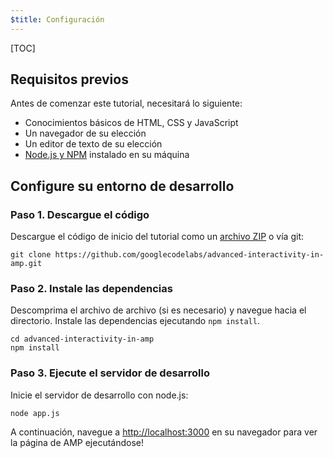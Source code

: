 ```yaml
---
$title: Configuración
---
```


[TOC]

## Requisitos previos

Antes de comenzar este tutorial, necesitará lo siguiente:

- Conocimientos básicos de HTML, CSS y JavaScript
- Un navegador de su elección
- Un editor de texto de su elección
- [Node.js y NPM](https://docs.npmjs.com/getting-started/installing-node) instalado en su máquina

## Configure su entorno de desarrollo

### Paso 1. Descargue el código

Descargue el código de inicio del tutorial como un [archivo ZIP](https://github.com/googlecodelabs/advanced-interactivity-in-amp/archive/master.zip) o vía git:

```shell
git clone https://github.com/googlecodelabs/advanced-interactivity-in-amp.git
```

### Paso 2. Instale las dependencias

Descomprima el archivo de archivo (si es necesario) y navegue hacia el directorio. Instale las dependencias ejecutando `npm install`.

```shell
cd advanced-interactivity-in-amp
npm install
```


### Paso 3. Ejecute el servidor de desarrollo

Inicie el servidor de desarrollo con node.js:

```shell
node app.js
```

A continuación, navegue a <a href="http://localhost:3000">http://localhost:3000</a> en su navegador para ver la página de AMP ejecutándose!
